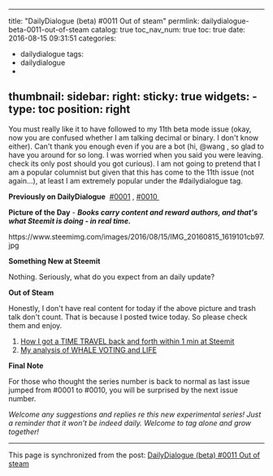 
---
title: "DailyDialogue (beta) #0011 Out of steam"
permlink: dailydialogue-beta-0011-out-of-steam
catalog: true
toc_nav_num: true
toc: true
date: 2016-08-15 09:31:51
categories:
- dailydialogue
tags:
- dailydialogue
- 
thumbnail: 
sidebar:
    right:
        sticky: true
widgets:
    -
        type: toc
        position: right
---


<html>
<p>You must really like it to have followed to my 11th beta mode issue (okay, now you are confused whether I am talking decimal or binary. I don't know either). Can't thank you enough even if you are a bot (hi, @wang , so glad to have you around for so long. I was worried when you said you were leaving. check its only post should you got curious). I am not going to pretend that I am a popular columnist but given that this has come to the 11th issue (not again...), at least I am extremely popular under the #dailydialogue tag.&nbsp;</p>
<p><strong>Previously on DailyDialogue</strong> &nbsp;<a href="https://steemit.com/dailydialogue/@deanliu/dailydialogue-beta-0001-keeping-track-of-my-crypto-new-life">#0001</a> , <a href="https://steemit.com/dailydialogue/@deanliu/dailydialogue-beta-0010-i-said-there-is-no-theme-alright">#0010&nbsp;</a></p>
<p><strong>Picture of the Day</strong> - <em><strong>Books carry content and reward authors, and that's what Steemit is doing - in real time.</strong></em></p>
<p>https://www.steemimg.com/images/2016/08/15/IMG_20160815_1619101cb97.jpg</p>
<p><strong>Something New at Steemit</strong></p>
<p>Nothing. Seriously, what do you expect from an daily update?</p>
<p><strong>Out of Steam</strong></p>
<p>Honestly, I don't have real content for today if the above picture and trash talk don't count. That is because I posted twice today. So please check them and enjoy.&nbsp;</p>
<ol>
  <li><a href="https://steemit.com/steemit/@deanliu/the-system-just-blinked-and-sent-me-back-to-3-days-ago-for-20-second">How I got a TIME TRAVEL back and forth within 1 min at Steemit</a></li>
  <li><a href="https://steemit.com/steemstats/@deanliu/a-story-of-a-homeless-mom-whales-casual-life-revealed">My analysis of WHALE VOTING and LIFE</a></li>
</ol>
<p><strong>Final Note</strong></p>
<p>For those who thought the series number is back to normal as last issue jumped from #0001 to #0010, you will be surprised by the next issue number.</p>
<p><em>Welcome any suggestions and replies re this new experimental series! Just a reminder that it won't be indeed daily. Welcome to tag alone and grow together!</em>&nbsp;</p>
</html>

- - -

This page is synchronized from the post: [DailyDialogue (beta) #0011 Out of steam](https://steemit.com/@deanliu/dailydialogue-beta-0011-out-of-steam)

